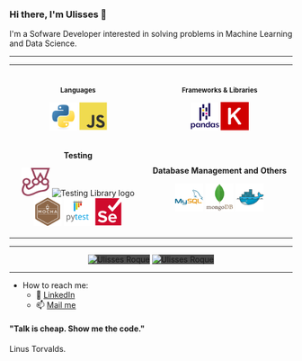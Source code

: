 ### Hi there, I'm Ulisses 👋

I'm a Sofware Developer interested in solving problems in Machine Learning and Data Science.
<!-- 
<div align="center">
  <img src="https://www.zucisystems.com/wp-content/uploads/2020/11/devops-testing.jpg" alt="Tests applied to the complete DevOps cycle" height="200px"  />
</div> -->
  
---

<table align="center">
  <tr>
    <th align="center">
      <img width="441" height="1px">
        <p> 
          <small>
<strong> Languages </strong>

<!-- <img src="https://github.com/devicons/devicon/blob/master/icons/html5/html5-original.svg" alt="HTML logo" width="50px" height="50px" title="HTML 5"/> <img src="https://github.com/devicons/devicon/blob/master/icons/css3/css3-original.svg" alt="CSS logo" width="50px" height="50px" title="CSS 3"/> <img src="https://github.com/devicons/devicon/blob/master/icons/typescript/typescript-original.svg" alt="JavaScript logo" width="50px" height="50px" title="TypeScript"/> --> 

<img src="https://github.com/devicons/devicon/blob/master/icons/python/python-original.svg" alt="Python logo" width="50px" height="50px" title="Python"/> <img src="https://github.com/devicons/devicon/blob/master/icons/javascript/javascript-original.svg" alt="JavaScript logo" width="50px" height="50px" title="JavaScript"/>
</small>
</p>
</th>
<th align="center">
<img width="441" height="1">
<p> 
<small>
<strong> Frameworks & Libraries </strong>

<!-- <img src="https://github.com/devicons/devicon/blob/master/icons/react/react-original.svg" alt="ReactJS logo" width="50px" height="50px" title="ReactJS" /> <img src="https://github.com/devicons/devicon/blob/master/icons/nodejs/nodejs-original.svg" alt="Node.js logo" width="50px" height="50px" title="Node.js"/> <img src="https://github.com/devicons/devicon/blob/master/icons/express/express-original.svg" alt="Express.js logo" width="50px" height="50px" title="Express.js" /> <img src="https://github.com/devicons/devicon/blob/master/icons/sequelize/sequelize-original.svg" alt="Sequelize logo" width="50px" height="50px" title="Sequelize" /> -->
<img src="https://github.com/devicons/devicon/blob/master/icons/pandas/pandas-original-wordmark.svg" alt="Pandas logo" width="50px" height="50px" title="Pandas" /> <img src="https://github.com/devicons/devicon/blob/master/icons/keras/keras-original.svg" alt="Keras logo" width="50px" height="50px" title="Keras" />
</small>
</p>
</th>
</tr>
<tr>
<tr>
<td align="center">
  
<strong> Testing </strong>

<img src="https://github.com/devicons/devicon/blob/master/icons/jest/jest-plain.svg" alt="Jest logo" width="50px" height="50px" title="Jest" /> <img src="https://testing-library.com/img/octopus-128x128.png" alt="Testing Library logo" width="50px" height="50px" title="React Testing Library" /> <img src="https://github.com/devicons/devicon/blob/master/icons/mocha/mocha-plain.svg" alt="Mocha logo" title="Mocha" width="50px" height="50px" /> <img src="https://github.com/devicons/devicon/blob/master/icons/pytest/pytest-original-wordmark.svg" alt="Pytest logo" title="Pytest" width="50px" height="50px" /> <img src="https://github.com/devicons/devicon/blob/master/icons/selenium/selenium-original.svg" alt="Selenium logo" width="50px" height="50px" title="Selenium" /> 
  
<td align="center">
  
  <strong> Database Management and Others </strong>

<img src="https://github.com/devicons/devicon/blob/master/icons/mysql/mysql-original-wordmark.svg" alt="MySQL logo" width="50px" height="50px" title="MySQL" /> <img src="https://github.com/devicons/devicon/blob/master/icons/mongodb/mongodb-original-wordmark.svg" alt="MongoDB logo" width="50px" height="50px" title="MongoDB" /> <img src="https://github.com/devicons/devicon/blob/master/icons/docker/docker-original.svg" alt="Docker logo" title="Docker" width="50px" height="50px" />
</td>

</td>
</tr>
</table>



<!-- ---
<strong>:toolbox: Tools</strong> <br />

<strong> Languages </strong>

<img src="https://github.com/devicons/devicon/blob/master/icons/html5/html5-original.svg" alt="HTML logo" width="50px" height="50px" title="HTML 5"/> <img src="https://github.com/devicons/devicon/blob/master/icons/css3/css3-original.svg" alt="CSS logo" width="50px" height="50px" title="CSS 3"/> <img src="https://github.com/devicons/devicon/blob/master/icons/javascript/javascript-original.svg" alt="JavaScript logo" width="50px" height="50px" title="JavaScript"/> <img src="https://github.com/devicons/devicon/blob/master/icons/typescript/typescript-original.svg" alt="JavaScript logo" width="50px" height="50px" title="TypeScript"/> <img src="https://github.com/devicons/devicon/blob/master/icons/python/python-original.svg" alt="Python logo" width="50px" height="50px" title="Python"/> 

<strong> Frameworks & Libraries </strong>

<img src="https://github.com/devicons/devicon/blob/master/icons/react/react-original.svg" alt="ReactJS logo" width="50px" height="50px" title="ReactJS" /> <img src="https://github.com/devicons/devicon/blob/master/icons/nodejs/nodejs-original.svg" alt="Node.js logo" width="50px" height="50px" title="Node.js"/> <img src="https://github.com/devicons/devicon/blob/master/icons/express/express-original.svg" alt="Express.js logo" width="50px" height="50px" title="Express.js" /> <img src="https://github.com/devicons/devicon/blob/master/icons/sequelize/sequelize-original.svg" alt="Sequelize logo" width="50px" height="50px" title="Sequelize" />

<strong> Database Management </strong>

<img src="https://github.com/devicons/devicon/blob/master/icons/mysql/mysql-original-wordmark.svg" alt="MySQL logo" width="50px" height="50px" title="MySQL" /> <img src="https://github.com/devicons/devicon/blob/master/icons/mongodb/mongodb-original-wordmark.svg" alt="MongoDB logo" width="50px" height="50px" title="MongoDB" />

<strong> Testing </strong>

<img src="https://github.com/devicons/devicon/blob/master/icons/jest/jest-plain.svg" alt="Jest logo" width="50px" height="50px" title="Jest" /> <img src="https://testing-library.com/img/octopus-128x128.png" alt="Testing Library logo" width="50px" height="50px" title="React Testing Library" /> <img src="https://github.com/devicons/devicon/blob/master/icons/mocha/mocha-plain.svg" alt="Mocha logo" title="Mocha" width="50px" height="50px" /> <img src="https://github.com/devicons/devicon/blob/master/icons/pytest/pytest-original-wordmark.svg" alt="Pytest logo" title="Pytest" width="50px" height="50px" />

<strong> Machine Learning </strong>

<strong> Version Control </strong>

<img src="https://github.com/devicons/devicon/blob/master/icons/git/git-original.svg" alt="Git logo" width="50px" height="50px" title="Git" />

---
 -->
---

<p align="center">
  <img 
       height="165em" 
       src="https://github-readme-stats.vercel.app/api?username=uroque&count_private=true&show_icons=true&theme=omni&hide_rank=false"
       alt="Ulisses Roque" 
       style="background: rgb(0, 0, 0) transparent; background: rgba(0, 0, 0, 0.7);"> <img height="165em"
       src="https://github-readme-stats.vercel.app/api/top-langs/?username=uroque&layout=compact&theme=omni"
       alt="Ulisses Roque"
       style="background: rgb(0, 0, 0) transparent; background: rgba(0, 0, 0, 0.7);" />
</p>

---

- How to reach me: 
     - :office: [LinkedIn](https://www.linkedin.com/in/ulisses-roque/)
     - 📫 [Mail me](mailto:ulissesroque@protonmail.com)
<p>     
  <h4>"Talk is cheap. Show me the code."</h4> Linus Torvalds.
</p>


<!--
**uroque/uroque** is a ✨ _special_ ✨ repository because its `README.md` (this file) appears on your GitHub profile.

Here are some ideas to get you started:

- 🔭 I’m currently working on ...
- 🌱 I’m currently learning Web Development
- 👯 I’m looking to collaborate on ...
- 🤔 I’m looking for help with ...
- 💬 Ask me about ...

- 😄 Pronouns: ...
- ⚡ Fun fact: ...
-->

<!-- <p align="center"> 
  Visitor count<br>
  <img src="https://profile-counter.glitch.me/uroque/count.svg" />
</p> -->
